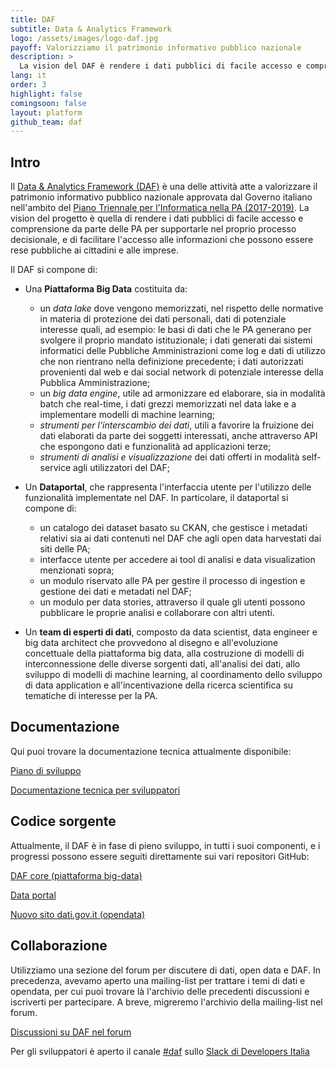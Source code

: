 ```yaml
---
title: DAF
subtitle: Data & Analytics Framework
logo: /assets/images/logo-daf.jpg
payoff: Valorizziamo il patrimonio informativo pubblico nazionale
description: >
  La vision del DAF è rendere i dati pubblici di facile accesso e comprensione da parte delle PA per supportarle nel proprio data driven decision making, e di facilitare l'accesso alle informazioni che possono essere rese pubbliche da parte di cittadini e imprese.
lang: it
order: 3
highlight: false
comingsoon: false
layout: platform
github_team: daf
---
```


## Intro

Il [Data & Analytics Framework (DAF)](https://docs.italia.it/italia/pianotriennale-ict/pianotriennale-ict-doc/it/bozza/doc/09_data-analytics-framework.html) è una delle
attività atte a valorizzare il patrimonio informativo pubblico nazionale
approvata dal Governo italiano nell'ambito del [Piano Triennale per
l'Informatica nella PA (2017-2019)](https://pianotriennale-ict.italia.it/). La
vision del progetto è quella di rendere i dati pubblici di facile accesso e
comprensione da parte delle PA per supportarle nel proprio processo
decisionale, e di facilitare l'accesso alle informazioni che possono essere
rese pubbliche ai cittadini e alle imprese.

Il DAF si compone di:

 * Una **Piattaforma Big Data** costituita da:
    * un *data lake* dove vengono memorizzati, nel rispetto delle normative in
      materia di protezione dei dati personali, dati di potenziale interesse
      quali, ad esempio: le basi di dati che le PA generano per svolgere il
      proprio mandato istituzionale; i dati generati dai sistemi informatici
      delle Pubbliche Amministrazioni come log e dati di utilizzo che non
      rientrano nella definizione precedente; i dati autorizzati provenienti
      dal web e dai social network di potenziale interesse della Pubblica
      Amministrazione;
    * un *big data engine*, utile ad armonizzare ed elaborare, sia in modalità
      batch che real-time, i dati grezzi memorizzati nel data lake e a
      implementare modelli di machine learning;
    * *strumenti per l'interscambio dei dati*, utili a favorire la fruizione
      dei dati elaborati da parte dei soggetti interessati, anche attraverso
      API che espongono dati e funzionalità ad applicazioni terze;
    * *strumenti di analisi e visualizzazione* dei dati offerti in modalità
      self-service agli utilizzatori del DAF;
 * Un **Dataportal**, che rappresenta l'interfaccia utente per l'utilizzo delle
   funzionalità implementate nel DAF. In particolare, il dataportal si compone
   di:
    * un catalogo dei dataset basato su CKAN, che gestisce i metadati relativi
      sia ai dati contenuti nel DAF che agli open data harvestati dai siti
      delle PA;
    * interfacce utente per accedere ai tool di analisi e data visualization
      menzionati sopra;
    * un modulo riservato alle PA per gestire il processo di ingestion e
      gestione dei dati e metadati nel DAF;
    * un modulo per data stories, attraverso il quale gli utenti possono
      pubblicare le proprie analisi e collaborare con altri utenti.

 * Un **team di esperti di dati**, composto da data scientist, data engineer e
   big data architect che provvedono al disegno e all'evoluzione concettuale
   della piattaforma big data, alla costruzione di modelli di interconnessione
   delle diverse sorgenti dati, all'analisi dei dati, allo sviluppo di modelli
   di machine learning, al coordinamento dello sviluppo di data application e
   all'incentivazione della ricerca scientifica su tematiche di interesse per
   la PA.


## Documentazione

Qui puoi trovare la documentazione tecnica attualmente disponibile:

[Piano di sviluppo](https://docs.italia.it/italia/daf/daf-piano-di-sviluppo/)

[Documentazione tecnica per sviluppatori](https://docs.italia.it/italia/daf/daf-docs/)


## Codice sorgente

Attualmente, il DAF è in fase di pieno sviluppo, in tutti i suoi componenti, e i
progressi possono essere seguiti direttamente sui vari repositori GitHub:

[DAF core (piattaforma big-data)](https://github.com/italia/daf)

[Data portal](https://github.com/italia/daf-dataportal)

[Nuovo sito dati.gov.it (opendata)](https://github.com/italia/daf-publicdata)


## Collaborazione

Utilizziamo una sezione del forum per discutere di dati, open data e DAF. In precedenza,
avevamo aperto una mailing-list per trattare i temi di dati e opendata, per cui puoi trovare là
l'archivio delle precedenti discussioni e iscriverti per partecipare. A breve, migreremo l'archivio
della mailing-list nel forum.


[Discussioni su DAF nel forum](https://forum.italia.it/c/daf)

Per gli sviluppatori è aperto il canale [#daf](https://developersitalia.slack.com/messages/C760XQX9Q) sullo [Slack di Developers Italia](https://slack.developers.italia.it)


